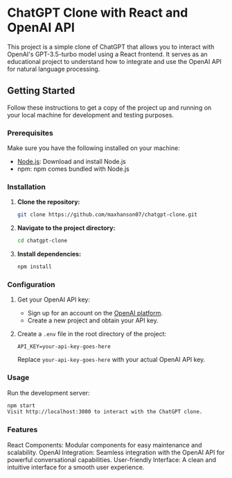 # ChatGPT Clone with React and OpenAI API

This project is a simple clone of ChatGPT that allows you to interact with OpenAI's GPT-3.5-turbo model using a React frontend. It serves as an educational project to understand how to integrate and use the OpenAI API for natural language processing.

## Getting Started

Follow these instructions to get a copy of the project up and running on your local machine for development and testing purposes.

### Prerequisites

Make sure you have the following installed on your machine:

- [Node.js](https://nodejs.org/): Download and install Node.js
- npm: npm comes bundled with Node.js

### Installation

1. **Clone the repository:**

    ```bash
    git clone https://github.com/maxhanson07/chatgpt-clone.git
    ```

2. **Navigate to the project directory:**

    ```bash
    cd chatgpt-clone
    ```

3. **Install dependencies:**

    ```bash
    npm install
    ```

### Configuration

1. Get your OpenAI API key:
   - Sign up for an account on the [OpenAI platform](https://beta.openai.com/signup/).
   - Create a new project and obtain your API key.

2. Create a `.env` file in the root directory of the project:

    ```env
    API_KEY=your-api-key-goes-here
    ```

    Replace `your-api-key-goes-here` with your actual OpenAI API key.


### Usage

Run the development server:

```bash
npm start
Visit http://localhost:3000 to interact with the ChatGPT clone.
```

### Features

React Components: Modular components for easy maintenance and scalability.
OpenAI Integration: Seamless integration with the OpenAI API for powerful conversational capabilities.
User-friendly Interface: A clean and intuitive interface for a smooth user experience.
